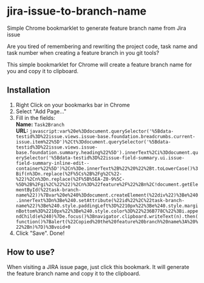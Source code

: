 # jira-issue-to-branch-name
Simple Chrome bookmarklet to generate feature branch name from Jira issue

Are you tired of remembering and rewriting the project code, task name and task number when creating a feature branch in you git tools?

This simple bookmarklet for Chrome will create a feature branch name for you and copy it to clipboard.

## Installation

1. Right Click on your bookmarks bar in Chrome
2. Select "Add Page..."
3. Fill in the fields:  
   **Name:** `Task2Branch`  
   **URL:** `javascript:var%20e%3Ddocument.querySelector('%5Bdata-testid%3D%22issue.views.issue-base.foundation.breadcrumbs.current-issue.item%22%5D')%2Ct%3Ddocument.querySelector('%5Bdata-testid%3D%22issue.views.issue-base.foundation.summary.heading%22%5D').innerText%2Ci%3Ddocument.querySelector('%5Bdata-testid%3D%22issue-field-summary.ui.issue-field-summary-inline-edit--container%22%5D')%2Cn%3De.innerText%2B%22%20%22%2Bt.toLowerCase()%3Bif(n%3Dn.replace(%2F%5Cs%2B%2Fg%2C%22-%22)%2Cn%3Dn.replace(%2F%5B%5EA-Z0-9%5C-%5D%2B%2Fgi%2C%22%22)%2Cn%3D%22feature%2F%22%2Bn%2C!document.getElementById(%22task-branch-name%22))%7Bvar%20e%240%3Ddocument.createElement(%22div%22)%3Be%240.innerText%3Dn%3Be%240.setAttribute(%22id%22%2C%22task-branch-name%22)%3Be%240.style.paddingLeft%3D%2210px%22%3Be%240.style.marginBottom%3D%2210px%22%3Be%240.style.color%3D%22%236B778C%22%3Bi.appendChild(e%240)%7De.focus()%3Bnavigator.clipboard.writeText(n).then(function()%7Balert(%22Copied%20the%20feature%20branch%20name%3A%20%22%2Bn)%7D)%3Bvoid+0`
4. Click "Save". Done!

## How to use?

When visiting a JIRA issue page, just click this bookmark. It will generate the feature branch name and copy it to the clipboard.


